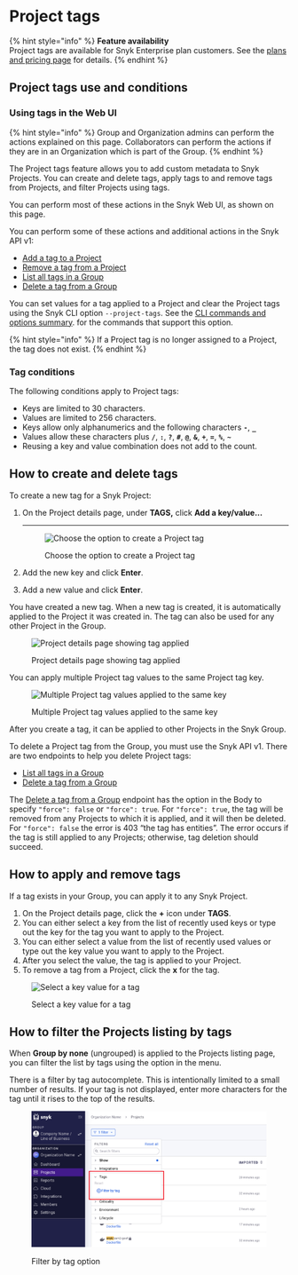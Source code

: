 # Project tags

{% hint style="info" %}
**Feature availability**\
Project tags are available for Snyk Enterprise plan customers. See the [plans and pricing page](https://snyk.io/plans/) for details.
{% endhint %}

## Project tags use and conditions

### Using tags in the Web UI

{% hint style="info" %}
Group and Organization admins can perform the actions explained on this page. Collaborators can perform the actions if they are in an Organization which is part of the Group.
{% endhint %}

The Project tags feature allows you to add custom metadata to Snyk Projects. You can create and delete tags, apply tags to and remove tags from Projects, and filter Projects using tags.

You can perform most of these actions in the Snyk Web UI, as shown on this page.

You can perform some of these actions and additional actions in the Snyk API v1:

* [Add a tag to a Project](https://snyk.docs.apiary.io/#reference/projects/project-tags/add-a-tag-to-a-project)
* [Remove a tag from a Project ](https://snyk.docs.apiary.io/#reference/projects/remove-project-tag/remove-a-tag-from-a-project)
* [List all tags in a Group](https://snyk.docs.apiary.io/#reference/groups/list-members-in-a-group)
* [Delete a tag from a Group](https://snyk.docs.apiary.io/#reference/groups/delete-tag-from-group/delete-tag-from-group)

You can set values for a tag applied to a Project and clear the Project tags using the Snyk CLI option `--project-tags`. See the [CLI commands and options summary](../../snyk-cli/cli-commands-and-options-summary.md). for the commands that support this option.

{% hint style="info" %}
If a Project tag is no longer assigned to a Project, the tag does not exist.&#x20;
{% endhint %}

### Tag conditions

The following conditions apply to Project tags:

* Keys are limited to 30 characters.
* Values are limited to 256 characters.
* Keys allow only alphanumerics and the following characters **`-`**, **`_`**
* Values allow these characters plus **`/`**, **`:`**, **`?`**, **`#`**, **`@`**, **`&`**, **`+`**, **`=`**, **`%`**, **`~`**
* Reusing a key and value combination does not add to the count.

## **How to create and delete tags**

To create a new tag for a Snyk Project:

1.  On the Project details page, under **TAGS,** click **Add a key/value...**

    ***

    <figure><img src="../../.gitbook/assets/projects-tags_20sept2022.png" alt="Choose the option to create a Project tag"><figcaption><p>Choose the option to create a Project tag</p></figcaption></figure>
2. Add the new key and click **Enter**.
3. Add a new value and click **Enter**.

You have created a new tag. When a new tag is created, it is automatically applied to the Project it was created in. The tag can also be used for any other Project in the Group.

<figure><img src="../../.gitbook/assets/screenshot_2020-09-29_at_17.58.47.png" alt="Project details page showing tag applied"><figcaption><p>Project details page showing tag applied</p></figcaption></figure>

You can apply multiple Project tag values to the same Project tag key.

<figure><img src="../../.gitbook/assets/screenshot_2020-09-29_at_18.04.30.png" alt="Multiple Project tag values applied to the same key"><figcaption><p>Multiple Project tag values applied to the same key</p></figcaption></figure>

After you create a tag, it can be applied to other Projects in the Snyk Group.

To delete a Project tag from the Group, you must use the Snyk API v1. There are two endpoints to help you delete Project tags:

* [List all tags in a Group](https://snyk.docs.apiary.io/#reference/groups/list-members-in-a-group)
* [Delete a tag from a Group](https://snyk.docs.apiary.io/#reference/groups/delete-tag-from-group/delete-tag-from-group)

The [Delete a tag from a Group](https://snyk.docs.apiary.io/#reference/groups/delete-tag-from-group/delete-tag-from-group) endpoint has the option in the Body to specify `"force": false` or `"force": true`_._ For `"force": true`, the tag will be removed from any Projects to which it is applied, and it will then be deleted. For `"force": false` the error is 403 “the tag has entities”. The error occurs if the tag is still applied to any Projects; otherwise, tag deletion should succeed.&#x20;

## **How to apply and remove tags**

If a tag exists in your Group, you can apply it to any Snyk Project.

1. On the Project details page, click the **+** icon under **TAGS**.
2. You can either select a key from the list of recently used keys or type out the key for the tag you want to apply to the Project.
3. You can either select a value from the list of recently used values or type out the key value you want to apply to the Project.
4. After you select the value, the tag is applied to your Project.
5. To remove a tag from a Project, click the **x** for the tag.

<figure><img src="../../.gitbook/assets/screenshot_2020-09-29_at_18.14.44.png" alt="Select a key value for a tag"><figcaption><p>Select a key value for a tag</p></figcaption></figure>

## How to filter the Projects listing by tags

When **Group by none** (ungrouped) is applied to the Projects listing page, you can filter the list by tags using the option in the menu.

There is a filter by tag autocomplete. This is intentionally limited to a small number of results. If your tag is not displayed, enter more characters for the tag until it rises to the top of the results.

<figure><img src="../../.gitbook/assets/Screenshot 2023-01-24 at 08.23.14.png" alt="Filter by tag option"><figcaption><p>Filter by tag option</p></figcaption></figure>
